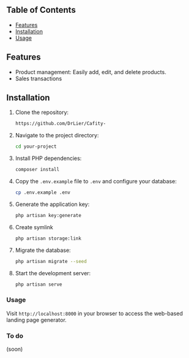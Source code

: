 ## Table of Contents

-   [Features](#features)
-   [Installation](#installation)
-   [Usage](#usage)

## Features

-   Product management: Easily add, edit, and delete products.
-   Sales transactions

## Installation

1. Clone the repository:

    ```bash
    https://github.com/DrLier/Cafity-
    ```

2. Navigate to the project directory:

    ```bash
    cd your-project
    ```

3. Install PHP dependencies:

    ```bash
    composer install
    ```

4. Copy the `.env.example` file to `.env` and configure your database:

    ```bash
    cp .env.example .env
    ```

5. Generate the application key:

    ```bash
    php artisan key:generate
    ```

6. Create symlink

    ```bash
    php artisan storage:link
    ```

7. Migrate the database:

    ```bash
    php artisan migrate --seed
    ```

8. Start the development server:

    ```bash
    php artisan serve
    ```

### Usage

Visit `http://localhost:8000` in your browser to access the web-based landing page generator.

### To do

(soon)
